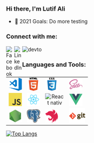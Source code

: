 <!--### Hi there 👋


**Lutif/Lutif** is a ✨ _special_ ✨ repository because its `README.md` (this file) appears on your GitHub profile.

Here are some ideas to get you started:

- 🔭 I’m currently working on ...
- 🌱 I’m currently learning ...
- 👯 I’m looking to collaborate on ...
- 🤔 I’m looking for help with ...
- 💬 Ask me about ...
- 📫 How to reach me: ...
- 😄 Pronouns: ...
- ⚡ Fun fact: ...
-->
### Hi there, I'm Lutif Ali


<!--- - 🔭 I’m currently working at [Beyond Solutions][website]!--->
- 🥅 2021 Goals: Do more testing
<!--- ⚡ Fun fact: I love to play MMORPG's --->

### Connect with me:
[<img align="left" alt="Facebook" width="22px" src="https://cdn.iconscout.com/icon/free/png-256/facebook-social-media-fb-logo-square-44659.png" />][facebook]
<!--- [<img align="left" alt="Twitter" width="22px" src="https://cdn.jsdelivr.net/npm/simple-icons@v3/icons/twitter.svg" />][twitter]--->
[<img align="left" alt="LinkedIn" width="22px" src="https://cdn.jsdelivr.net/npm/simple-icons@v3/icons/linkedin.svg" />][linkedin]
[<img align="left" alt="devto"  height="22px" src="https://res.cloudinary.com/practicaldev/image/fetch/s--R9qwOwpC--/c_limit%2Cf_auto%2Cfl_progressive%2Cq_auto%2Cw_880/https://thepracticaldev.s3.amazonaws.com/i/78hs31fax49uwy6kbxyw.png" />][devTo]

<br />

### Languages and Tools:
| | | | |
|:-------------------------:|:-------------------------:|:-------------------------:|:-------------------------:|
|<img align="left" alt="Visual Studio Code" width="36px" src="https://raw.githubusercontent.com/github/explore/80688e429a7d4ef2fca1e82350fe8e3517d3494d/topics/visual-studio-code/visual-studio-code.png" />|<img align="left" alt="HTML5" width="36px" src="https://raw.githubusercontent.com/github/explore/80688e429a7d4ef2fca1e82350fe8e3517d3494d/topics/html/html.png" />|<img align="left" alt="CSS3" width="36px" src="https://raw.githubusercontent.com/github/explore/80688e429a7d4ef2fca1e82350fe8e3517d3494d/topics/css/css.png" />|<img align="left" alt="Sass" width="36px" src="https://raw.githubusercontent.com/github/explore/80688e429a7d4ef2fca1e82350fe8e3517d3494d/topics/sass/sass.png" />|
|<img align="left" alt="JavaScript" width="36px" src="https://raw.githubusercontent.com/github/explore/80688e429a7d4ef2fca1e82350fe8e3517d3494d/topics/javascript/javascript.png" />|<img align="left" alt="React" width="36px" src="https://raw.githubusercontent.com/github/explore/80688e429a7d4ef2fca1e82350fe8e3517d3494d/topics/react/react.png" />|<img align="left" alt="React nativ" width="52px" src="https://hackernoon.com/hn-images/1*ub1DguhAtkCLvhUGuVGr6w.png" />|<img align="left" alt="Vuejs" width="36px" src="https://raw.githubusercontent.com/github/explore/80688e429a7d4ef2fca1e82350fe8e3517d3494d/topics/vue/vue.png" />|
|<img align="left" alt="Node.js" width="36px" height="34px" src="https://raw.githubusercontent.com/github/explore/80688e429a7d4ef2fca1e82350fe8e3517d3494d/topics/nodejs/nodejs.png" />|<img align="left" alt="POSTGRES" width="36px" src="https://raw.githubusercontent.com/github/explore/80688e429a7d4ef2fca1e82350fe8e3517d3494d/topics/postgresql/postgresql.png" />|<img align="left" alt="Nest" width="36px" src="https://raw.githubusercontent.com/github/explore/37c71fdca4e12086faf8c7009793d2eb588c914e/topics/nestjs/nestjs.png" />|<img align="left" alt="Git" width="44px" src="https://raw.githubusercontent.com/github/explore/80688e429a7d4ef2fca1e82350fe8e3517d3494d/topics/git/git.png" />|

[![Top Langs](https://github-readme-stats.vercel.app/api/top-langs/?username=Lutif&hide=BatchFile)](https://github.com/Lutif?tab=repositories)



[website]: https://www.imaginebeyond.com.br/
[facebook]: https://www.facebook.com/lutif
[linkedin]: https://www.linkedin.com/in/lutifmandhro/
[devTo]: https://dev.to/lutif
